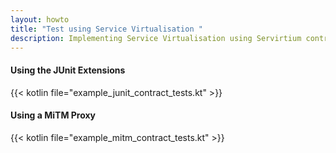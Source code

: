 ```yaml
---
layout: howto
title: "Test using Service Virtualisation "
description: Implementing Service Virtualisation using Servirtium contracts
---
```

#### Using the JUnit Extensions 

{{< kotlin file="example_junit_contract_tests.kt" >}}

#### Using a MiTM Proxy 

{{< kotlin file="example_mitm_contract_tests.kt" >}}

[http4k]: https://http4k.org
[Serviritum]: https://servirtium.dev
[GitHub]: https://github.com
